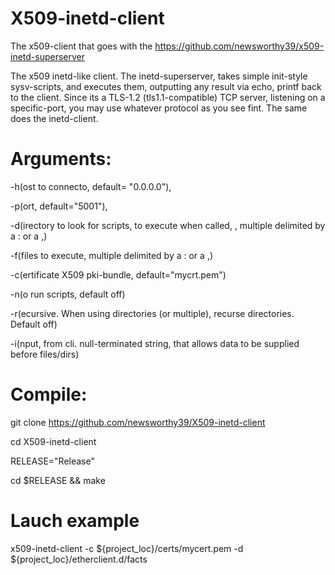 # X509-inetd-client
The x509-client that goes with the https://github.com/newsworthy39/x509-inetd-superserver

The x509 inetd-like client. The inetd-superserver, takes simple init-style sysv-scripts, and executes them, outputting any result via echo, printf back to the client. Since its a TLS-1.2 (tls1.1-compatible) TCP server, listening on a specific-port, you may use whatever protocol as you see fint. The same does the inetd-client.

# Arguments:

 -h(ost to connecto, default= "0.0.0.0"),
  
 -p(ort, default="5001"),
 
 -d(irectory to look for scripts, to execute when called, , multiple delimited by a : or a ,)
 
 -f(files to execute, multiple delimited by a : or a ,)
 
 -c(ertificate X509 pki-bundle, default="mycrt.pem")
   
 -n(o run scripts, default off)
  
 -r(ecursive. When using directories (or multiple), recurse directories. Default off)
 
 -i(nput, from cli. null-terminated string, that allows data to be supplied before files/dirs)
 
# Compile:
 git clone https://github.com/newsworthy39/X509-inetd-client
 
 cd X509-inetd-client
 
 RELEASE="Release"
 
 cd $RELEASE && make

# Lauch example
 x509-inetd-client -c ${project_loc}/certs/mycert.pem -d ${project_loc}/etherclient.d/facts
 